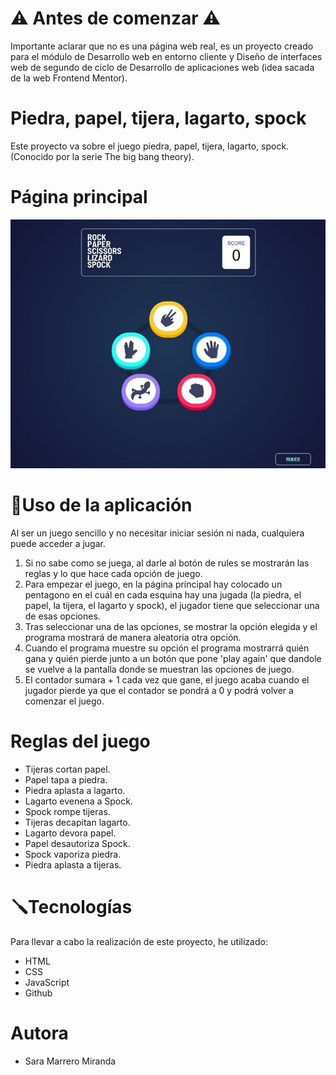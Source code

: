 # ⚠️ Antes de comenzar ⚠️
Importante aclarar que no es una página web real, es un proyecto creado para el módulo de Desarrollo web en entorno cliente y Diseño de interfaces web de segundo de ciclo de Desarrollo de aplicaciones web (idea sacada de la web Frontend Mentor).

# Piedra, papel, tijera, lagarto, spock
Este proyecto va sobre el juego piedra, papel, tijera, lagarto, spock. (Conocido por la serie The big bang theory).

# Página principal
![Página principal](./doc/piedra-papel-tijera-lagarto-spoock/images/readme.jpg)

# 👤Uso de la aplicación
Al ser un juego sencillo y no necesitar iniciar sesión ni nada, cualquiera puede acceder a jugar.

1. Si no sabe como se juega, al darle al botón de rules se mostrarán las reglas y lo que hace cada opción de juego.
2. Para empezar el juego, en la página principal hay colocado un pentagono en el cuál en cada esquina hay una jugada (la piedra, el papel, la tijera, el lagarto y spock), el jugador tiene que seleccionar una de esas opciones.
3. Tras seleccionar una de las opciones, se mostrar la opción elegida y el programa mostrará de manera aleatoria otra opción.
4. Cuando el programa muestre su opción el programa mostrarrá quién gana y quién pierde junto a un botón que pone 'play again' que dandole se vuelve a la pantalla donde se muestran las opciones de juego.
5. El contador sumara + 1 cada vez que gane, el juego acaba cuando el jugador pierde ya que el contador se pondrá a 0 y podrá volver a comenzar el juego.

# Reglas del juego
* Tijeras cortan papel.
* Papel tapa a piedra.
* Piedra aplasta a lagarto.
* Lagarto evenena a Spock.
* Spock rompe tijeras.
* Tijeras decapitan lagarto.
* Lagarto devora papel.
* Papel desautoriza Spock.
* Spock vaporiza piedra.
* Piedra aplasta a tijeras.

# 🪛Tecnologías
Para llevar a cabo la realización de este proyecto, he utilizado:
* HTML
* CSS
* JavaScript
* Github

# Autora
* Sara Marrero Miranda
